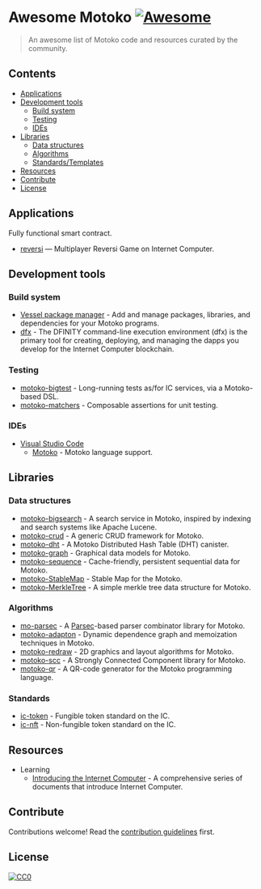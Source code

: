 # Awesome Motoko [![Awesome](https://awesome.re/badge.svg)](https://awesome.re)

> An awesome list of Motoko code and resources curated by the community.


## Contents

- [Applications](#applications)
- [Development tools](#development-tools)
  - [Build system](#build-system)
  - [Testing](#testing)
  - [IDEs](#ides)
- [Libraries](#libraries)
  - [Data structures](#data-structures)
  - [Algorithms](#algorithms)
  - [Standards/Templates](#standards)
- [Resources](#resources)
- [Contribute](#contribute)
- [License](#license)


## Applications

Fully functional smart contract.

- [reversi](https://github.com/ninegua/reversi) — Multiplayer Reversi Game on Internet Computer.

## Development tools

### Build system

- [Vessel package manager](https://github.com/dfinity/vessel) - Add and manage packages, libraries, and dependencies for your Motoko programs.
- [dfx](https://github.com/dfinity/sdk/tree/master/src/dfx) - The DFINITY command-line execution environment (dfx) is the primary tool for creating, deploying, and managing the dapps you develop for the Internet Computer blockchain.

### Testing

- [motoko-bigtest](https://github.com/matthewhammer/motoko-bigtest) - Long-running tests as/for IC services, via a Motoko-based DSL.
- [motoko-matchers](https://github.com/kritzcreek/motoko-matchers) - Composable assertions for unit testing.

### IDEs

- [Visual Studio Code](https://code.visualstudio.com/)
  - [Motoko](https://marketplace.visualstudio.com/items?itemName=dfinity-foundation.vscode-motoko) - Motoko language support.

## Libraries

### Data structures

- [motoko-bigsearch](https://github.com/matthewhammer/motoko-sequence/blob/master/service/BigSearch.mo) - A search service in Motoko, inspired by indexing and search systems like Apache Lucene.
- [motoko-crud](https://github.com/matthewhammer/motoko-crud) - A generic CRUD framework for Motoko.
- [motoko-dht](https://github.com/enzoh/motoko-dht) - A Motoko Distributed Hash Table (DHT) canister.
- [motoko-graph](https://github.com/matthewhammer/motoko-graph) - Graphical data models for Motoko.
- [motoko-sequence](https://github.com/matthewhammer/motoko-sequence) - Cache-friendly, persistent sequential data for Motoko.
- [motoko-StableMap](https://github.com/mix-labs/StableMap) - Stable Map for the Motoko.
- [motoko-MerkleTree](https://github.com/nomeata/motoko-merkle-tree) - A simple merkle tree data structure for Motoko.

### Algorithms

- [mo-parsec](https://github.com/crusso/mo-parsec) - A [Parsec](https://hackage.haskell.org/package/parsec)-based parser combinator library for Motoko.
- [motoko-adapton](https://github.com/matthewhammer/motoko-adapton) - Dynamic dependence graph and memoization techniques in Motoko.
- [motoko-redraw](https://github.com/matthewhammer/motoko-redraw) - 2D graphics and layout algorithms for Motoko.
- [motoko-scc](https://github.com/nomeata/motoko-scc) - A Strongly Connected Component library for Motoko.
- [motoko-qr](https://github.com/enzoh/motoko-qr) - A QR-code generator for the Motoko programming language.

### Standards
- [ic-token](https://github.com/dfinance-tech/ic-token) - Fungible token standard on the IC.
- [ic-nft](https://github.com/dfinance-tech/ic-nft) - Non-fungible token standard on the IC.

## Resources

- Learning
  - [Introducing the Internet Computer](https://smartcontracts.org/docs/introduction/welcome.html) - A comprehensive series of documents that introduce Internet Computer.

## Contribute

Contributions welcome! Read the [contribution guidelines](contributing.md) first.

## License

[![CC0](https://licensebuttons.net/p/zero/1.0/88x31.png)](https://creativecommons.org/publicdomain/zero/1.0/)
